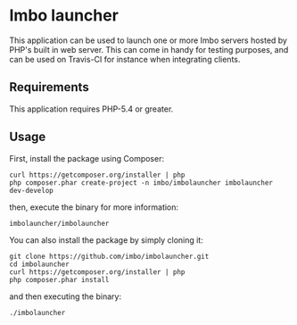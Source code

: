 Imbo launcher
=============
This application can be used to launch one or more Imbo servers hosted by PHP's built in web server. This can come in handy for testing purposes, and can be used on Travis-CI for instance when integrating clients.

Requirements
------------
This application requires PHP-5.4 or greater.

Usage
-----
First, install the package using Composer:

    curl https://getcomposer.org/installer | php
    php composer.phar create-project -n imbo/imbolauncher imbolauncher dev-develop

then, execute the binary for more information:

    imbolauncher/imbolauncher

You can also install the package by simply cloning it:

    git clone https://github.com/imbo/imbolauncher.git
    cd imbolauncher
    curl https://getcomposer.org/installer | php
    php composer.phar install

and then executing the binary:

    ./imbolauncher

